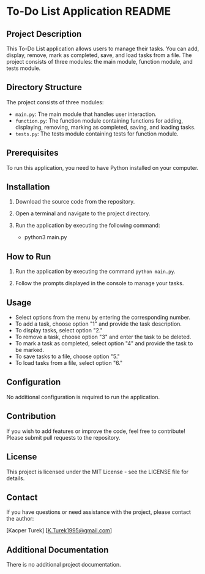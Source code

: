 # To-Do List Application README

## Project Description
This To-Do List application allows users to manage their tasks. You can add, display, remove, mark as completed, save, and load tasks from a file. The project consists of three modules: the main module, function module, and tests module.

## Directory Structure
The project consists of three modules:

- `main.py`: The main module that handles user interaction.
- `function.py`: The function module containing functions for adding, displaying, removing, marking as completed, saving, and loading tasks.
- `tests.py`: The tests module containing tests for function module.

## Prerequisites
To run this application, you need to have Python installed on your computer.

## Installation
1. Download the source code from the repository.

2. Open a terminal and navigate to the project directory.

3. Run the application by executing the following command:
    * python3 main.py


## How to Run
1. Run the application by executing the command `python main.py`.

2. Follow the prompts displayed in the console to manage your tasks.

## Usage
- Select options from the menu by entering the corresponding number.
- To add a task, choose option "1" and provide the task description.
- To display tasks, select option "2."
- To remove a task, choose option "3" and enter the task to be deleted.
- To mark a task as completed, select option "4" and provide the task to be marked.
- To save tasks to a file, choose option "5."
- To load tasks from a file, select option "6."

## Configuration
No additional configuration is required to run the application.

## Contribution
If you wish to add features or improve the code, feel free to contribute! Please submit pull requests to the repository.

## License
This project is licensed under the MIT License - see the LICENSE file for details.

## Contact
If you have questions or need assistance with the project, please contact the author:

[Kacper Turek]
[K.Turek1995@gmail.com]

## Additional Documentation
There is no additional project documentation.

